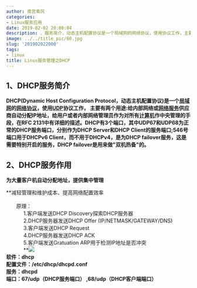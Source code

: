 ```yaml
---
author: 南宫乘风
categories:
- Linux服务应用
date: 2019-02-02 20:00:04
description: 、服务简介，动态主机配置协议是一个局域网的网络协议，使用协议工作，主要有两个用途给内部网络或网络服务供应商自动分配地址，给用户或者内部网络管理员作为对所有计算机作中央管理的手段，在中有详细的描述。有个。。。。。。。
image: ../../title_pic/60.jpg
slug: '201902022000'
tags:
- linux
title: Linux服务管理之DHCP
---
```


<!--more-->

## 1、DHCP服务简介

**DHCP\(Dynamic Host Configuration Protocol，动态主机配置协议\)是一个**[**局域网**](https://baike.so.com/doc/3165868-3336420.html)**的**[**网络协议**](https://baike.so.com/doc/5403497-5641193.html)**，使用**[**UDP**](https://baike.so.com/doc/5418284-5656447.html)**协议工作， 主要有两个用途:给内部网络或**[**网络服务**](https://baike.so.com/doc/520018-550563.html)**供应商自动分配IP地址，给用户或者内部网络管理员作为对所有**[**计算机**](https://baike.so.com/doc/3435270-3615253.html)**作中央管理的手段，在RFC 2131中有详细的描述。DHCP有3个端口，其中UDP67和UDP68为正常的DHCP服务端口，分别作为DHCP Server和DHCP Client的服务端口;546号端口用于DHCPv6 Client，而不用于DHCPv4，是为DHCP failover服务，这是需要特别开启的服务，DHCP failover是用来做"双机热备"的。**

## 2、DHCP服务作用

**为大量客户机自动分配地址，提供集中管理**

**减轻管理和维护成本、提高网络配置效率  
         
       原理：  
            1.客户端发送DHCP Discovery探索DHCP服务器   
            2.DHCP服务器发送DHCP Offer \(IP/NETMASK/GATEWAY/DNS\)  
            3.客户端发送DHCP Request  
            4.DHCP服务器发送DHCP ACK  
            5.客户端发送Gratuation ARP用于检测IP地址是否冲突  
            **![](../../image/20190202195928715.png)  
**软件：dhcp  
配置文件：/etc/dhcp/dhcpd.conf  
服务：dhcpd  
端口：67/udp（DHCP服务端口） ,68/udp（DHCP客户端端口）**